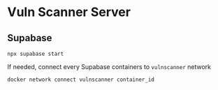 # Vuln Scanner Server

## Supabase

```
npx supabase start
```

If needed, connect every Supabase containers to `vulnscanner` network

```
docker network connect vulnscanner container_id
```